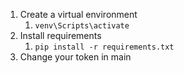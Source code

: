 1. Create a virtual environment
   1. `venv\Scripts\activate`
2. Install requirements 
   1. `pip install -r requirements.txt`
3. Change your token in main
